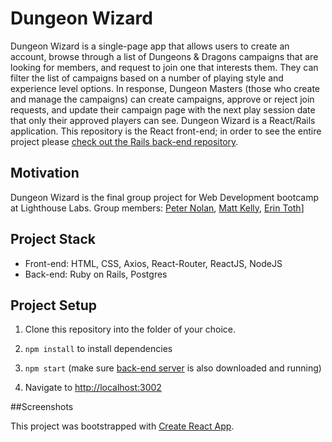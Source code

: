 # Dungeon Wizard
Dungeon Wizard is a single-page app that allows users to create an account, browse through a list of Dungeons & Dragons campaigns that are looking for members, and request to join one that interests them. They can filter the list of campaigns based on a number of playing style and experience level options. In response, Dungeon Masters (those who create and manage the campaigns) can create campaigns, approve or reject join requests, and update their campaign page with the next play session date that only their approved players can see. 
Dungeon Wizard is a React/Rails application. This repository is the React front-end; in order to see the entire project please [check out the Rails back-end repository](https://github.com/pnolan89/dungeon-wizard-api). 


## Motivation
Dungeon Wizard is the final group project for Web Development bootcamp at Lighthouse Labs. Group members: [Peter Nolan](https://github.com/pnolan89), [Matt Kelly](https://github.com/mattrkelly27), [Erin Toth](https://github.com/erinltoth)]

## Project Stack
* Front-end: HTML, CSS, Axios, React-Router, ReactJS, NodeJS
* Back-end: Ruby on Rails, Postgres

## Project Setup
1. Clone this repository into the folder of your choice.

2. `npm install` to install dependencies

3. `npm start` (make sure [back-end server](https://github.com/pnolan89/dungeon-wizard-api) is also downloaded and running)

4. Navigate to [http://localhost:3002](http://localhost:3002)

##Screenshots





This project was bootstrapped with [Create React App](https://github.com/facebook/create-react-app).